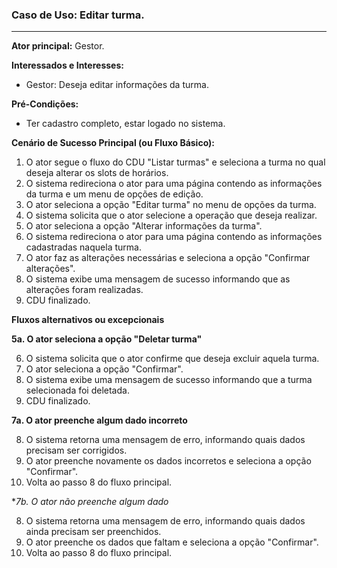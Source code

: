 ### Caso de Uso: Editar turma.
---
**Ator principal:** Gestor.

**Interessados e Interesses:**
- Gestor: Deseja editar informações da turma.

**Pré-Condições:**
- Ter cadastro completo, estar logado no sistema.

**Cenário de Sucesso Principal (ou Fluxo Básico):**

1. O ator segue o fluxo do CDU "Listar turmas" e seleciona a turma no qual deseja alterar os slots de horários.
2. O sistema redireciona o ator para uma página contendo as informações da turma e um menu de opções de edição.
3. O ator seleciona a opção "Editar turma" no menu de opções da turma.
4. O sistema solicita que o ator selecione a operação que deseja realizar.
5. O ator seleciona a opção "Alterar informações da turma".
6. O sistema redireciona o ator para uma página contendo as informações cadastradas naquela turma.
7. O ator faz as alterações necessárias e seleciona a opção "Confirmar alterações".
8. O sistema exibe uma mensagem de sucesso informando que as alterações foram realizadas.
9. CDU finalizado.

**Fluxos alternativos ou excepcionais**

**5a. O ator seleciona a opção "Deletar turma"**

6. O sistema solicita que o ator confirme que deseja excluir aquela turma.
7. O ator seleciona a opção "Confirmar".
8. O sistema exibe uma mensagem de sucesso informando que a turma selecionada foi deletada.
9. CDU finalizado.

**7a. O ator preenche algum dado incorreto**

8. O sistema retorna uma mensagem de erro, informando quais dados precisam ser corrigidos.
9. O ator preenche novamente os dados incorretos e seleciona a opção "Confirmar".
10. Volta ao passo 8 do fluxo principal.

**7b. O ator não preenche algum dado*

8. O sistema retorna uma mensagem de erro, informando quais dados ainda precisam ser preenchidos.
9. O ator preenche os dados que faltam e seleciona a opção "Confirmar".
10. Volta ao passo 8 do fluxo principal.